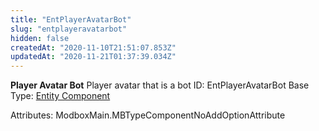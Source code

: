 ```yaml
---
title: "EntPlayerAvatarBot"
slug: "entplayeravatarbot"
hidden: false
createdAt: "2020-11-10T21:51:07.853Z"
updatedAt: "2020-11-21T01:37:39.034Z"
---
```

**Player Avatar Bot**
Player avatar that is a bot
ID: EntPlayerAvatarBot
Base Type: [Entity Component](doc:componententity)


Attributes:
ModboxMain.MBTypeComponentNoAddOptionAttribute
